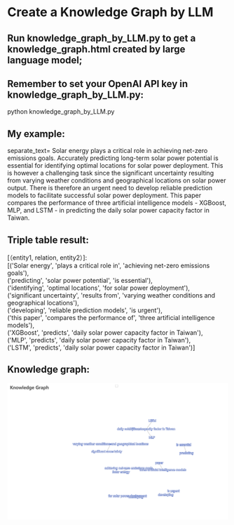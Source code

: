 # Create a Knowledge Graph by LLM

## Run knowledge_graph_by_LLM.py to get a knowledge_graph.html created by large language model;
## Remember to set your OpenAI API key in knowledge_graph_by_LLM.py: 
python knowledge_graph_by_LLM.py

## My example:
separate_text=
Solar energy plays a critical role in achieving net-zero emissions goals. Accurately predicting long-term solar power potential is essential for identifying optimal locations for solar power deployment. 
This is however a challenging task since the significant uncertainty resulting from varying weather conditions and geographical locations on solar power output. 
There is therefore an urgent need to develop reliable prediction models to facilitate successful solar power deployment. This paper compares the performance of three artificial intelligence models - XGBoost, MLP, and LSTM - in predicting the daily solar power capacity factor in Taiwan.

## Triple table result:
[（entity1, relation, entity2）]:  
[('Solar energy', 'plays a critical role in', 'achieving net-zero emissions goals'),  
('predicting', 'solar power potential', 'is essential'),  
('identifying', 'optimal locations', 'for solar power deployment'),  
('significant uncertainty', 'results from', 'varying weather conditions and geographical locations'),  
('developing', 'reliable prediction models', 'is urgent'),  
('this paper', 'compares the performance of', 'three artificial intelligence models'),   
('XGBoost', 'predicts', 'daily solar power capacity factor in Taiwan'),  
('MLP', 'predicts', 'daily solar power capacity factor in Taiwan'),  
('LSTM', 'predicts', 'daily solar power capacity factor in Taiwan')]

## Knowledge graph:
<img src="https://github.com/Evan102/Natural-Language-Processing-and-Its-Applications/blob/main/Create%20a%20Knowledge%20Graph%20by%20LLM/solar%20energy%20knowledge%20graph.png"  width="100%" height="60%">
